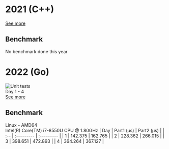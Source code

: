 # 2021 (C++)
[See more](2021)
## Benchmark
No benchmark done this year

# 2022 (Go)
![Unit tests](https://github.com/BaptisteLalanne/AdventOfCode/actions/workflows/ci.yml/badge.svg)  
Day 1 - 4  
[See more](2022) 
## Benchmark 
Linux - AMD64  
Intel(R) Core(TM) i7-8550U CPU @ 1.80GHz
| Day  | Part1 (µs) | Part2 (µs) |
| :-- | :--------- | :--------- |
| 1  | 142.375 | 162.765 | 
| 2  | 228.362 | 266.015 | 
| 3  | 398.651 | 472.893 | 
| 4  | 364.264 | 367.127 | 


